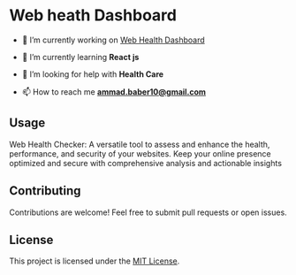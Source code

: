 # Web heath Dashboard

- 🔭 I’m currently working on [Web Health Dashboard](https://github.com/Ammadbaber/webhealth-dashboard.git)

- 🌱 I’m currently learning **React js**

- 🤝 I’m looking for help with **Health Care**

- 📫 How to reach me **ammad.baber10@gmail.com**

## Usage

Web Health Checker: A versatile tool to assess and enhance the health, performance, and security of your websites. Keep your online presence optimized and secure with comprehensive analysis and actionable insights


## Contributing

Contributions are welcome! Feel free to submit pull requests or open issues.

## License

This project is licensed under the [MIT License](https://opensource.org/licenses/MIT).